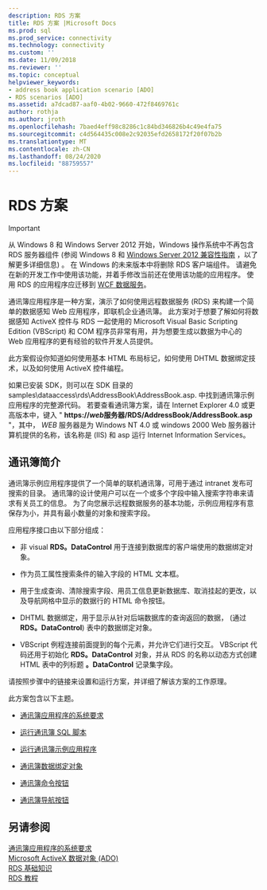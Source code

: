 ```yaml
---
description: RDS 方案
title: RDS 方案 |Microsoft Docs
ms.prod: sql
ms.prod_service: connectivity
ms.technology: connectivity
ms.custom: ''
ms.date: 11/09/2018
ms.reviewer: ''
ms.topic: conceptual
helpviewer_keywords:
- address book application scenario [ADO]
- RDS scenarios [ADO]
ms.assetid: a7dcad87-aaf0-4b02-9660-472f8469761c
author: rothja
ms.author: jroth
ms.openlocfilehash: 7baed4eff98c8286c1c84bd346826b4c49e4fa75
ms.sourcegitcommit: c4d564435c008e2c92035efd2658172f20f07b2b
ms.translationtype: MT
ms.contentlocale: zh-CN
ms.lasthandoff: 08/24/2020
ms.locfileid: "88759557"
---
```

# <a name="rds-scenario"></a>RDS 方案
> [!IMPORTANT]
>  从 Windows 8 和 Windows Server 2012 开始，Windows 操作系统中不再包含 RDS 服务器组件 (参阅 Windows 8 和 [Windows Server 2012 兼容性指南](https://www.microsoft.com/download/details.aspx?id=27416) ，以了解更多详细信息) 。 在 Windows 的未来版本中将删除 RDS 客户端组件。 请避免在新的开发工作中使用该功能，并着手修改当前还在使用该功能的应用程序。 使用 RDS 的应用程序应迁移到 [WCF 数据服务](https://go.microsoft.com/fwlink/?LinkId=199565)。  
  
 通讯簿应用程序是一种方案，演示了如何使用远程数据服务 (RDS) 来构建一个简单的数据感知 Web 应用程序，即联机企业通讯簿。 此方案对于想要了解如何将数据感知 ActiveX 控件与 RDS 一起使用的 Microsoft Visual Basic Scripting Edition (VBScript) 和 COM 程序员非常有用，并为想要生成以数据为中心的 Web 应用程序的更有经验的软件开发人员提供。  
  
 此方案假设你知道如何使用基本 HTML 布局标记，如何使用 DHTML 数据绑定技术，以及如何使用 ActiveX 控件编程。  
  
 如果已安装 SDK，则可以在 SDK 目录的 samples\dataaccess\rds\AddressBook\AddressBook.asp. 中找到通讯簿示例应用程序的完整源代码。 若要查看通讯簿方案，请在 Internet Explorer 4.0 或更高版本中，键入 " **https://*web*服务器/RDS/AddressBook/AddressBook.asp** "，其中， *WEB* 服务器是为 Windows NT 4.0 或 windows 2000 Web 服务器计算机提供的名称，该名称是 (IIS) 和 asp 运行 Internet Information Services。  
  
## <a name="introduction-to-address-book"></a>通讯簿简介  
 通讯簿示例应用程序提供了一个简单的联机通讯簿，可用于通过 intranet 发布可搜索的目录。 通讯簿的设计使用户可以在一个或多个字段中输入搜索字符串来请求有关员工的信息。 为了向您展示远程数据服务的基本功能，示例应用程序有意保存为小，并具有最小数量的对象和搜索字段。  
  
 应用程序接口由以下部分组成：  
  
-   非 visual **RDS。DataControl** 用于连接到数据库的客户端使用的数据绑定对象。  
  
-   作为员工属性搜索条件的输入字段的 HTML 文本框。  
  
-   用于生成查询、清除搜索字段、用员工信息更新数据库、取消挂起的更改，以及导航网格中显示的数据行的 HTML 命令按钮。  
  
-   DHTML 数据绑定，用于显示从针对后端数据库的查询返回的数据， (通过 **RDS。DataControl**) 表中的数据绑定对象。  
  
-   VBScript 例程连接前面提到的每个元素，并允许它们进行交互。 VBScript 代码还用于初始化 **RDS。DataControl** 对象，并从 RDS 的名称以动态方式创建 HTML 表中的列标题 **。DataControl** 记录集字段。  
  
 请按照步骤中的链接来设置和运行方案，并详细了解该方案的工作原理。  
  
 此方案包含以下主题。  
  
-   [通讯簿应用程序的系统要求](./system-requirements-for-the-address-book-application.md)  
  
-   [运行通讯簿 SQL 脚本](./running-the-address-book-sql-script.md)  
  
-   [运行通讯簿示例应用程序](./running-the-address-book-sample-application.md)  
  
-   [通讯簿数据绑定对象](./address-book-data-binding-object.md)  
  
-   [通讯簿命令按钮](./address-book-command-buttons.md)  
  
-   [通讯簿导航按钮](./address-book-navigation-buttons.md)  
  
## <a name="see-also"></a>另请参阅  
 [通讯簿应用程序的系统要求](./system-requirements-for-the-address-book-application.md)   
 [Microsoft ActiveX 数据对象 (ADO) ](../../microsoft-activex-data-objects-ado.md)   
 [RDS 基础知识](./rds-fundamentals.md)   
 [RDS 教程](./rds-tutorial.md)